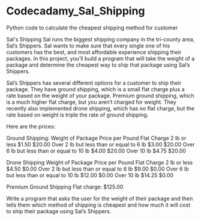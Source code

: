 # Codecadamy_Sal_Shipping
Python code to calculate the cheapest shipping method for customer

Sal's Shipping
Sal runs the biggest shipping company in the tri-county area, Sal’s Shippers. 
Sal wants to make sure that every single one of his customers has the best, 
and most affordable experience shipping their packages. 
In this project, you’ll build a program that will take the weight of a package 
and determine the cheapest way to ship that package using Sal’s Shippers.

Sal’s Shippers has several different options for a customer to ship their package. 
They have ground shipping, which is a small flat charge plus a rate based on the weight of your package.
Premium ground shipping, which is a much higher flat charge, but you aren’t charged for weight. 
They recently also implemented drone shipping, which has no flat charge, 
but the rate based on weight is triple the rate of ground shipping.

Here are the prices:

Ground Shipping:
Weight of Package	Price per Pound		Flat Charge
2 lb or less	$1.50	$20.00
Over 2 lb but less than or equal to 6 lb	$3.00	$20.00
Over 6 lb but less than or equal to 10 lb	$4.00	$20.00
Over 10 lb	$4.75	$20.00

Drone Shipping
Weight of Package	Price per Pound		Flat Charge
2 lb or less	$4.50	$0.00
Over 2 lb but less than or equal to 6 lb	$9.00	$0.00
Over 6 lb but less than or equal to 10 lb	$12.00	$0.00
Over 10 lb	$14.25	$0.00

Premium Ground Shipping
Flat charge: $125.00

Write a program that asks the user for the weight of their package and then tells them which method of shipping is cheapest and how much it will cost to ship their package using Sal’s Shippers.
